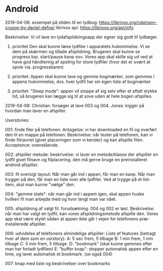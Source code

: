# Android

2019-04-08:
exsempel på stiden til en lydbog:
https://librivox.org/robinson-crusoe-by-daniel-defoe/
librivox api:
https://librivox.org/api/info

Beskrivelse: 
Vi vil lave en lydafspildningsapp der egner sig godt til lydbøger.
1. prioritet
Den skal kunne læse lydfiler i apparatets hukommelse.
Vi se dem på skærmen og tillade afspildning.
Brugeren skal kunne se progress bar, start/pause kanp osv. 
Vores app skal skille sig ud ved at have god håndtering af spoling for store lydfiler
(hvor det er svært at spole via. progressbaren)

2. prioritet:
Appen skal kunne lave og gemme bogmærker, som gemmes i appens hukommelse, dvs. hver lydfil har sin egen liste af bogmærker

3. prioritet:
"Sleep mode": appen vil stoppe af sig selv efter et aftalt stykke tid,
så brugeren kan lægge sig til at sove uden at hele bogen afspilles.





2019-04-08:
Christian: forsøger at lave 003 og 004.
Jonas: kigger på hvordan man laver en afspiller.

Userstories:

001: finde filer på telefonen: 
Antagelse: vi har downloaded en fil og overført den til en mappe på telefonen.
Beskrivelse: når tester på telefonen, kan vi finde filnavnet (givet placeringen som vi kender)
og kan afspille filen.
Acceptance: ovenstående.


002: afspiller metode:
beskrivelse: vi laver en metode/klasse der afspiller en lydfil givet filnavn og filplacering.
den må gerne bruge en preinstalleret android afspiller.

003: fil oversigt layout:
Når man går ind i appen, får man en kanp. Når man trygger på den, 
får man en liste over alle lydfiler. 
Ved at trygge på et list-item, skal man kunne "vælge" den.

004: "gemme state":
når man går ind i appem igen, skal appen huske hvilken fil man arbejde med og
hvor langt man var nået.

005: afspildning af valgt fil.
forudsætning: 004 og 002 er løst.
Beskrivelse: når man har valgt en lydfil, kan vores afspildningsmetode afspille den.
Vores app skal være stylet sådan at appen ikke går i vejen for telefonens præ-installerede
afspiller.

006: udvidelse af telefonens almindelige afspiller:
Liste af features (betragt hver af dem som en usrstory):
A: 5 sec frem, 5 tilbage
B: 1 min frem, 1 min tilbage
C: 5 min frem, 5 tilbage.
D: "bookmark" (skal kunne gemmes efter man har forladt lydfilen)
E: "buffer knap": stopper automatisk appen efter en time, og laver automatisk et bookmark. (se også 004)


007: knap med liste og beskrivelser over bookmarks

